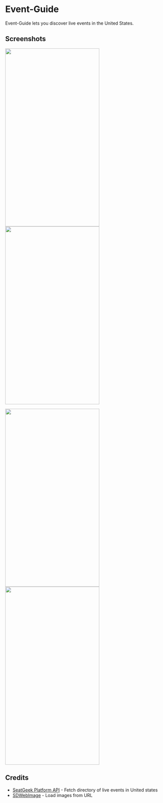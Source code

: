 # Event-Guide
Event-Guide lets you discover live events in the United States.

## Screenshots
<p float="left">
  <img src= "https://user-images.githubusercontent.com/42949670/105902398-9912d180-5fec-11eb-8339-eea7584d95be.png" width="300" height="567"/>
  <img src= "https://user-images.githubusercontent.com/42949670/105902396-987a3b00-5fec-11eb-965d-6e2cb5163adf.png" width="300" height="567"/>
</p>

<p float="left">
  <img src= "https://user-images.githubusercontent.com/42949670/105902399-9912d180-5fec-11eb-9d04-659cb9fc17e6.png" width="300" height="567"/>
  <img src= "https://user-images.githubusercontent.com/42949670/105902397-9912d180-5fec-11eb-9978-72c33410e36d.png" width="300" height="567"/>
</p>

## Credits
- [SeatGeek Platform API](http://platform.seatgeek.com) - Fetch directory of live events in United states
- [SDWebImage](https://github.com/SDWebImage/SDWebImage.git) - Load images from URL

